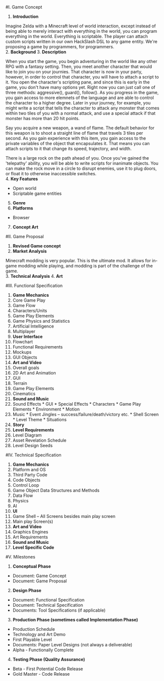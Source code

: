 #I. Game Concept

1.  **Introduction**
  
  Imagine Zelda with a Minecraft level of world interaction, except instead of being able to merely interact with everything in the world, you can program  everything in the world.  Everything is scriptable.  The player can attach custom scripts written in our own HackSlash DSL to any game entity.  We're proposing a game by programmers, for programmers.    
2.  **Background**
3.  **Description**

  When you start the game, you begin adventuring in the world like any other RPG with a fantasy setting.  Then, you meet another character that would like to join you on your journies.  That character is now in your party, however, in order to control that character, you will have to attach a script to it.  You open the character's scripting pane, and since this is early in the game, you don't have many options yet.  Right now you can just call one of three methods: aggressive(), guard(), follow().  As you progress in the game, you gain access to more elemnets of the language and are able to control the character to a higher degree.  Later in your journey, for example, you might write a script that tells the character to attack any monster that comes within two tiles of you with a normal attack, and use a special attack if that monster has more than 20 hit points. 
  
  Say you acquire a new weapon, a wand of flame.  The default behavior for this weapon is to shoot a straight line of flame that travels 3 tiles per second.  As you gain experience with this item, you gain access to the private variables of the object that encapsulates it.  That means you can attach scripts to it that change its speed, trajectory, and width.
  
  There is a large rock on the path ahead of you.  Once you've gained the 'telepathy' ability, you will be able to write scripts for inanimate objects.  You can make the rock move in a circle to disrupt enemies, use it to plug doors, or float it to otherwise inaccessible switches.  
4.  **Key Features**
  * Open world
  * Scriptable game entities
5.  **Genre**
6.  **Platforms**
  * Browser
7.  **Concept Art**

#II.  Game Proposal

1.  **Revised Game concept**
2.  **Market Analysis**
  
  Minecraft modding is very popular.  This is the ultimate mod.  It allows for in-game modding while playing, and modding is part of the challenge of the game.  
3.  **Technical Analysis**
4.  **Art**

#III.  Functional Specification

1.  **Game Mechanics**
  1.	Core Game Play
  2.	Game Flow
  3.	Characters/Units
  4.	Game Play Elements
  5.	Game Physics and Statistics
  6.	Artificial Intelligence
  7.	Multiplayer
2.  **User Interface**
  1.	Flowchart
  2.	Functional Requirements
  3.	Mockups
  4.	GUI Objects
3.  **Art and Video**
  1.	Overall goals
  2.	2D Art and Animation
  3.  GUI
  4.  Terrain
  5.	Game Play Elements
  6.  Cinematics
4.  **Sound and Music**
  1.	Sound Effects
    *  GUI
    *	Special Effects
    *	Characters
    *	Game Play Elements
    *	Environment
    *	Motion
  2.	Music
    *	Event Jingles – success/failure/death/victory etc.
    *	Shell Screen
    *	Level Theme
    *	Situations
5.  **Story**
6.  **Level Requirements**
  1.	Level Diagram
  2.	Asset Revelation Schedule
  3.	Level Design Seeds

#IV.  Technical Specification

1.  **Game Mechanics**
  1.	Platform and OS
  2.	Third Party Code
  3.	Code Objects
  4.	Control Loop
  5.	Game Object Data Structures and Methods
  6.	Data Flow
  7.	Physics
  8.	AI
2.  **UI**
  1.	Game Shell – All Screens besides main play screen
  2.	Main play Screen(s)
3.  **Art and Video**
  1.	Graphics Engines
  2.	Art Requirements
4.  **Sound and Music**
5.  **Level Specific Code**

#V.  Milestones

1.  **Conceptual Phase** 
  *	Document: Game Concept
  *	Document: Game Proposal 
2.  **Design Phase** 
  *	Document: Functional Specification 
  *	Document: Technical Specification 
  *	Documents: Tool Specifications (if applicable) 
3.  **Production Phase (sometimes called Implementation Phase)** 
  *	Production Schedule 
  *	Technology and Art Demo 
  *	First Playable Level 
  *	Documents: Paper Level Designs (not always a deliverable) 
  *	Alpha - Functionally Complete 
4.  **Testing Phase (Quality Assurance)** 
  *	Beta - First Potential Code Release 
  *	Gold Master - Code Release 
